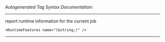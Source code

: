 _Autogenerated Tag Syntax Documentation:_

---
report runtime information for the current job

```
<RuntimeFeatures name="(&string;)" />
```



---

